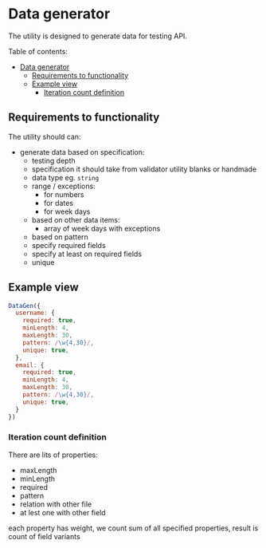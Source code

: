 # Data generator

The utility is designed to generate data for testing API.

Table of contents:

- [Data generator](#data-generator)
  - [Requirements to functionality](#requirements-to-functionality)
  - [Example view](#example-view)
    - [Iteration count definition](#iteration-count-definition)

## Requirements to functionality

The utility should can:

- generate data based on specification:
  - testing depth
  - specification it should take from validator utility blanks or handmade
  - data type eg. `string`
  - range / exceptions:
    - for numbers
    - for dates
    - for week days
  - based on other data items:
    - array of week days with exceptions
  - based on pattern
  - specify required fields
  - specify at least on required fields
  - unique

## Example view

```js
DataGen({
  username: {
    required: true,
    minLength: 4,
    maxLength: 30,
    pattern: /\w{4,30}/,
    unique: true,
  },
  email: {
    required: true,
    minLength: 4,
    maxLength: 30,
    pattern: /\w{4,30}/,
    unique: true,
  }
})
```

### Iteration count definition

There are lits of properties:

- maxLength
- minLength
- required
- pattern
- relation with other file
- at lest one with other field

each property has weight, we count sum of all specified properties, result is count of field variants
